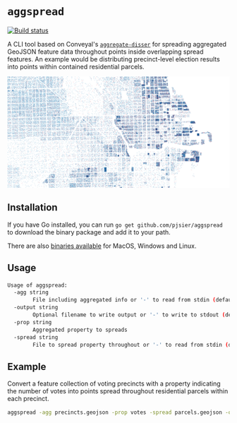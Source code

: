 # `aggspread`

[![Build status](https://github.com/pjsier/aggspread/workflows/CI/badge.svg)](https://github.com/pjsier/aggspread/actions?query=workflow%3ACI)

A CLI tool based on Conveyal's [`aggregate-disser`](https://github.com/conveyal/aggregate-disser/) for spreading aggregated GeoJSON feature data throughout points inside overlapping spread features. An example would be distributing precinct-level election results into points within contained residential parcels.

![Screenshot of voting results spread into parcels](./img/screenshot.png "Screenshot of voting results spread into parcels")

## Installation

If you have Go installed, you can run `go get github.com/pjsier/aggspread` to download the binary package and add it to your path.

There are also [binaries available](https://github.com/pjsier/aggspread/releases) for MacOS, Windows and Linux.

## Usage

```bash
Usage of aggspread:
  -agg string
        File including aggregated info or '-' to read from stdin (default "-")
  -output string
        Optional filename to write output or '-' to write to stdout (default "-")
  -prop string
        Aggregated property to spreads
  -spread string
        File to spread property throughout or '-' to read from stdin (default: value in 'agg')
```

## Example

Convert a feature collection of voting precincts with a property indicating the number of votes into points spread throughout residential parcels within each precinct.

```bash
aggspread -agg precincts.geojson -prop votes -spread parcels.geojson -output output.csv
```
